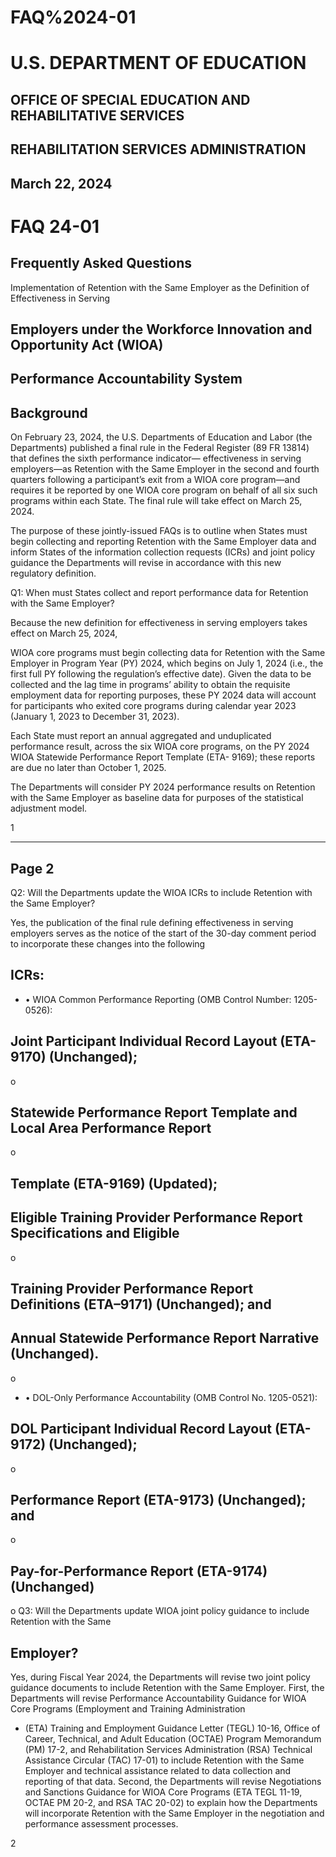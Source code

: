 # FAQ%2024-01







# U.S. DEPARTMENT OF EDUCATION
## OFFICE OF SPECIAL EDUCATION AND REHABILITATIVE SERVICES
## REHABILITATION SERVICES ADMINISTRATION
## March 22, 2024
# FAQ 24-01

## Frequently Asked Questions

Implementation of Retention with the Same Employer as the Definition of Effectiveness in Serving
## Employers under the Workforce Innovation and Opportunity Act (WIOA)
## Performance Accountability System


## Background

On February 23, 2024, the U.S. Departments of Education and Labor (the Departments) published
a final rule in the Federal Register (89 FR 13814) that defines the sixth performance indicator—
effectiveness in serving employers—as Retention with the Same Employer in the second and
fourth quarters following a participant’s exit from a WIOA core program—and requires it be
reported by one WIOA core program on behalf of all six such programs within each State. The
final rule will take effect on March 25, 2024.

The purpose of these jointly-issued FAQs is to outline when States must begin collecting and
reporting Retention with the Same Employer data and inform States of the information collection
requests (ICRs) and joint policy guidance the Departments will revise in accordance with this new
regulatory definition.

Q1: When must States collect and report performance data for Retention with the Same Employer?

Because the new definition for effectiveness in serving employers takes effect on March 25, 2024,

WIOA core programs must begin collecting data for Retention with the Same Employer in
Program Year (PY) 2024, which begins on July 1, 2024 (i.e., the first full PY following the
regulation’s effective date). Given the data to be collected and the lag time in programs’ ability to
obtain the requisite employment data for reporting purposes, these PY 2024 data will account for
participants who exited core programs during calendar year 2023 (January 1, 2023 to December
31, 2023).

Each State must report an annual aggregated and unduplicated performance result, across the six
WIOA core programs, on the PY 2024 WIOA Statewide Performance Report Template (ETA-
9169); these reports are due no later than October 1, 2025.

The Departments will consider PY 2024 performance results on Retention with the Same
Employer as baseline data for purposes of the statistical adjustment model.






1





---
## Page 2







Q2: Will the Departments update the WIOA ICRs to include Retention with the Same Employer?

Yes, the publication of the final rule defining effectiveness in serving employers serves as the
notice of the start of the 30-day comment period to incorporate these changes into the following
## ICRs:
- •  WIOA Common Performance Reporting (OMB Control Number: 1205-0526):
## Joint Participant Individual Record Layout (ETA-9170) (Unchanged);
o
## Statewide Performance Report Template and Local Area Performance Report
o
## Template (ETA-9169) (Updated);
## Eligible Training Provider Performance Report Specifications and Eligible
o
## Training Provider Performance Report Definitions (ETA–9171) (Unchanged); and
## Annual Statewide Performance Report Narrative (Unchanged).
o
- • DOL-Only Performance Accountability (OMB Control No. 1205-0521):
## DOL Participant Individual Record Layout (ETA-9172) (Unchanged);
o
## Performance Report (ETA-9173) (Unchanged); and
o
## Pay-for-Performance Report (ETA-9174) (Unchanged)
o
Q3: Will the Departments update WIOA joint policy guidance to include Retention with the Same
## Employer?
Yes, during Fiscal Year 2024, the Departments will revise two joint policy guidance documents to
include Retention with the Same Employer. First, the Departments will revise Performance
Accountability Guidance for WIOA Core Programs (Employment and Training Administration
- (ETA) Training and Employment Guidance Letter (TEGL) 10-16, Office of Career, Technical,
and Adult Education (OCTAE) Program Memorandum (PM) 17-2, and Rehabilitation Services
Administration (RSA) Technical Assistance Circular (TAC) 17-01) to include Retention with the
Same Employer and technical assistance related to data collection and reporting of that data.
Second, the Departments will revise Negotiations and Sanctions Guidance for WIOA Core
Programs (ETA TEGL 11-19, OCTAE PM 20-2, and RSA TAC 20-02) to explain how the
Departments will incorporate Retention with the Same Employer in the negotiation and
performance assessment processes.














2


